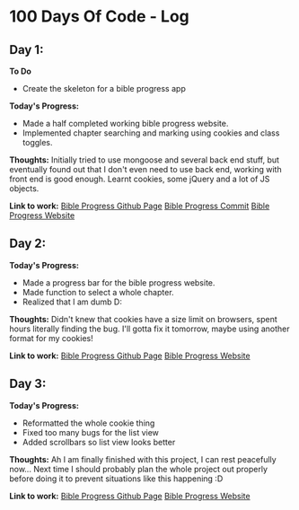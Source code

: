 # 100 Days Of Code - Log

## Day 1: 

**To Do**
- Create the skeleton for a bible progress app

**Today's Progress:**
- Made a half completed working bible progress website. 
- Implemented chapter searching and marking using cookies and class toggles.

**Thoughts:** 
Initially tried to use mongoose and several back end stuff, but eventually found out that I don't even need to use back end, working with front end is good enough.
Learnt cookies, some jQuery and a lot of JS objects.

**Link to work:** 
[Bible Progress Github Page](https://github.com/Hosef99/bible-progress)
[Bible Progress Commit](https://github.com/Hosef99/bible-progress/commit/0c917055183e24c2cf88d76367edd0d0ae2696e7)
[Bible Progress Website](https://hosef99.github.io/bible-progress/)

## Day 2: 

**Today's Progress:**
- Made a progress bar for the bible progress website.
- Made function to select a whole chapter.
- Realized that I am dumb D:

**Thoughts:** 
Didn't knew that cookies have a size limit on browsers, spent hours literally finding the bug. I'll gotta fix it tomorrow, maybe using another format for my cookies!

**Link to work:** 
[Bible Progress Github Page](https://github.com/Hosef99/bible-progress)
[Bible Progress Website](https://hosef99.github.io/bible-progress/#)

## Day 3: 

**Today's Progress:**
- Reformatted the whole cookie thing
- Fixed too many bugs for the list view
- Added scrollbars so list view looks better

**Thoughts:** 
Ah I am finally finished with this project, I can rest peacefully now... Next time I should probably plan the whole project out properly before doing it to prevent situations like this happening :D

**Link to work:** 
[Bible Progress Github Page](https://github.com/Hosef99/bible-progress)
[Bible Progress Website](https://hosef99.github.io/bible-progress/#)